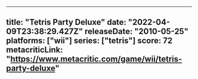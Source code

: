 
---
title: "Tetris Party Deluxe"
date: "2022-04-09T23:38:29.427Z"
releaseDate: "2010-05-25"
platforms: ["wii"]
series: ["tetris"]
score: 72
metacriticLink: "https://www.metacritic.com/game/wii/tetris-party-deluxe"
---
